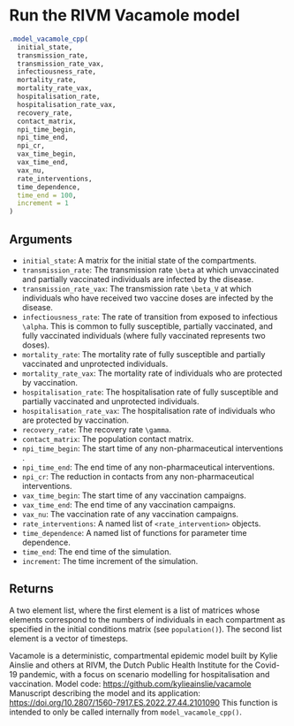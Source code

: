 # Run the RIVM Vacamole model

```r
.model_vacamole_cpp(
  initial_state,
  transmission_rate,
  transmission_rate_vax,
  infectiousness_rate,
  mortality_rate,
  mortality_rate_vax,
  hospitalisation_rate,
  hospitalisation_rate_vax,
  recovery_rate,
  contact_matrix,
  npi_time_begin,
  npi_time_end,
  npi_cr,
  vax_time_begin,
  vax_time_end,
  vax_nu,
  rate_interventions,
  time_dependence,
  time_end = 100,
  increment = 1
)
```

## Arguments

- `initial_state`: A matrix for the initial state of the compartments.
- `transmission_rate`: The transmission rate `\beta` at which unvaccinated and partially vaccinated individuals are infected by the disease.
- `transmission_rate_vax`: The transmission rate `\beta_V` at which individuals who have received two vaccine doses are infected by the disease.
- `infectiousness_rate`: The rate of transition from exposed to infectious `\alpha`. This is common to fully susceptible, partially vaccinated, and fully vaccinated individuals (where fully vaccinated represents two doses).
- `mortality_rate`: The mortality rate of fully susceptible and partially vaccinated and unprotected individuals.
- `mortality_rate_vax`: The mortality rate of individuals who are protected by vaccination.
- `hospitalisation_rate`: The hospitalisation rate of fully susceptible and partially vaccinated and unprotected individuals.
- `hospitalisation_rate_vax`: The hospitalisation rate of individuals who are protected by vaccination.
- `recovery_rate`: The recovery rate `\gamma`.
- `contact_matrix`: The population contact matrix.
- `npi_time_begin`: The start time of any non-pharmaceutical interventions .
- `npi_time_end`: The end time of any non-pharmaceutical interventions.
- `npi_cr`: The reduction in contacts from any non-pharmaceutical interventions.
- `vax_time_begin`: The start time of any vaccination campaigns.
- `vax_time_end`: The end time of any vaccination campaigns.
- `vax_nu`: The vaccination rate of any vaccination campaigns.
- `rate_interventions`: A named list of `<rate_intervention>` objects.
- `time_dependence`: A named list of functions for parameter time dependence.
- `time_end`: The end time of the simulation.
- `increment`: The time increment of the simulation.

## Returns

A two element list, where the first element is a list of matrices whose elements correspond to the numbers of individuals in each compartment as specified in the initial conditions matrix (see `population()`). The second list element is a vector of timesteps.

Vacamole is a deterministic, compartmental epidemic model built by Kylie Ainslie and others at RIVM, the Dutch Public Health Institute for the Covid-19 pandemic, with a focus on scenario modelling for hospitalisation and vaccination. Model code: https://github.com/kylieainslie/vacamole Manuscript describing the model and its application: https://doi.org/10.2807/1560-7917.ES.2022.27.44.2101090 This function is intended to only be called internally from `model_vacamole_cpp()`.
